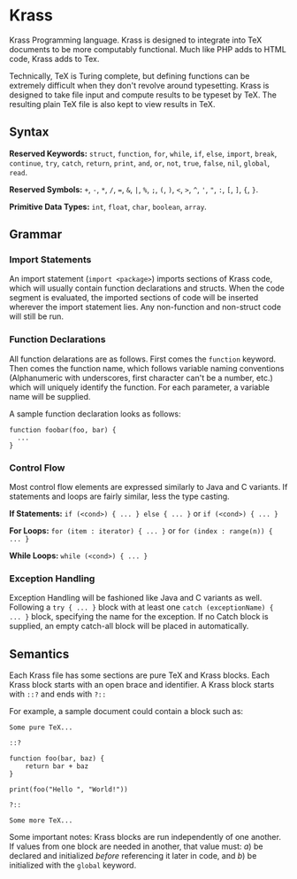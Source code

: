 # Krass

Krass Programming language. Krass is designed to integrate into TeX documents to be more computably functional. Much like PHP adds to HTML code, Krass adds to Tex. 

Technically, TeX is Turing complete, but defining functions can be extremely difficult when they don't revolve around typesetting. Krass is designed to take file input and compute results to be typeset by TeX. The resulting plain TeX file is also kept to view results in TeX. 

## Syntax

**Reserved Keywords:** `struct`, `function`, `for`, `while`, `if`, `else`, `import`, `break`, `continue`, `try`, `catch`, `return`, `print`, `and`, `or`, `not`, `true`, `false`, `nil`, `global`, `read`. 

**Reserved Symbols:** `+`, `-`, `*`, `/`, `=`, `&`, `|`, `%`, `;`, `(`, `)`, `<`, `>`, `^`, `'`, `"`, `:`, `[`, `]`, `{`, `}`. 

**Primitive Data Types:** `int`, `float`, `char`, `boolean`, `array`.

## Grammar

### Import Statements

An import statement (`import <package>`) imports sections of Krass code, which will usually contain function declarations and structs. When the code segment is evaluated, the imported sections of code will be inserted wherever the import statement lies. Any non-function and non-struct code will still be run.

### Function Declarations

All function delarations are as follows. First comes the `function` keyword. Then comes the function name, which follows variable naming conventions (Alphanumeric with underscores, first character can't be a number, etc.) which will uniquely identify the function. For each parameter, a variable name will be supplied.

A sample function declaration looks as follows:

```
function foobar(foo, bar) {
  ...
}
```

### Control Flow

Most control flow elements are expressed similarly to Java and C variants. If statements and loops are fairly similar, less the type casting.

**If Statements:** `if (<cond>) { ... } else { ... }` or `if (<cond>) { ... }`

**For Loops:** `for (item : iterator) { ... }` or `for (index : range(n)) { ... }`

**While Loops:** `while (<cond>) { ... }`

### Exception Handling

Exception Handling will be fashioned like Java and C variants as well. Following a `try { ... }` block with at least one `catch (exceptionName) { ... }` block, specifying the name for the exception. If no Catch block is supplied, an empty catch-all block will be placed in automatically.

## Semantics

Each Krass file has some sections are pure TeX and Krass blocks. Each Krass block starts with an open brace and identifier. A Krass block starts with `::?` and ends with `?::`

For example, a sample document could contain a block such as:

```
Some pure TeX...

::?

function foo(bar, baz) {
    return bar + baz
}

print(foo("Hello ", "World!"))

?::

Some more TeX...
```

Some important notes: Krass blocks are run independently of one another. If values from one block are needed in another, that value must: *a*) be declared and initialized *before* referencing it later in code, and *b*) be initialized with the `global` keyword.



